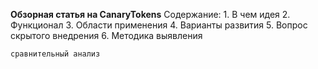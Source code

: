 **Обзорная статья на CanaryTokens**
Содержание:
	1. В чем идея
	2. Функционал
	3. Области применения
	4. Варианты развития
	5. Вопрос скрытого внедрения 
	6. Методика выявления

	сравнительный анализ
